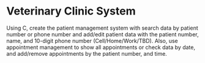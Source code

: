 # Veterinary Clinic System
Using C, create the patient management system with search data by patient number or phone number and add/edit patient data with the patient number, name, and 10-digit phone number (Cell/Home/Work/TBD). Also, use appointment management to show all appointments or check data by date, and add/remove appointments by the patient number, and time.
